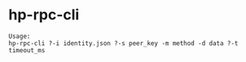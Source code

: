 # hp-rpc-cli

```
Usage:
hp-rpc-cli ?-i identity.json ?-s peer_key -m method -d data ?-t timeout_ms
```
